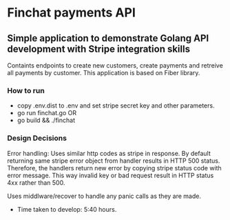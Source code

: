 # Finchat payments API
## Simple application to demonstrate Golang API development with Stripe integration skills
Containts endpoints to create new customers, create payments and retreive all payments by customer.
This application is based on Fiber library.

### How to run
- copy .env.dist to .env and set stripe secret key and other parameters.
- go run finchat.go
OR
- go build && ./finchat

### Design Decisions
Error handling:
Uses similar http codes as stripe in response.
By default returning same stripe error object from handler results in HTTP 500 status.
Therefore, the handlers return new error by copying stripe status code with error message.
This way invalid key or bad request result in HTTP status 4xx rather than 500.

Uses middlware/recover to handle any panic calls as they are made.
- Time taken to develop: 5:40 hours.

